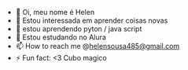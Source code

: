 - 👋 Oi, meu nome é Helen 
- 👀 Estou interessada em  aprender coisas novas 
- 🌱 estou aprendendo  pyton /  java script
- 💞️ Estou estudando no Alura
- 📫 How to reach me @helensousa485@gmail.com
- ⚡ Fun fact: <3 Cubo magico  

<!---
taianeh/taianeh is a ✨ special ✨ repository because its `README.md` (this file) appears on your GitHub profile.
You can click the Preview link to take a look at your changes.
--->

